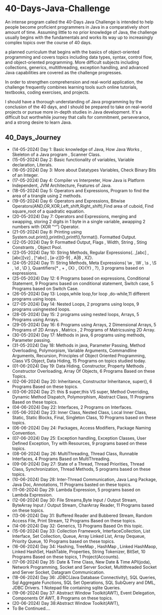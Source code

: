 # 40-Days-Java-Challenge

An intense program called the 40-Days Java Challenge is intended to help people become proficient programmers in Java in a comparatively short amount of time. Assuming little to no prior knowledge of Java, the challenge usually begins with the fundamentals and works its way up to increasingly complex topics over the course of 40 days.

a planned curriculum that begins with the basics of object-oriented programming and covers topics including data types, syntax, control flow, and object-oriented programming. More difficult subjects including collections, generics, multithreading, exception handling, and advanced Java capabilities are covered as the challenge progresses.

In order to strengthen comprehension and real-world application, the challenge frequently combines learning tools such online tutorials, textbooks, coding exercises, and projects. 

I should have a thorough understanding of Java programming by the conclusion of the 40 days, and I should be prepared to take on real-world projects or pursue more in-depth studies in Java development. It's a difficult but worthwhile journey that calls for commitment, perseverance, and a strong desire to learn Java.


## 40_Days_Journey

- (14-05-2024) Day 1: Basic knowledge of Java, How Java Works , Skeleton of a Java program , Scanner Class. 
- (15-05-2024) Day 2: Basic functionality of variables, Variable declaration, Literals. 
- (16-05-2024) Day 3: More about Datatypes Variables, Check Binary Bits of an Integer.
- (17-05-2024) Day 4: Compiler vs Interpreter, How Java is Platform Independent, JVM Architecture, Features of Java.
- (18-05-2024) Day 5: Operators and Expressions, Program to find the area of a tirangle using 2 methods.
- (19-05-2024) Day 6: Operators and Expressions, Bitwise Operators(AND,OR,XOR,Left_shift,Right_shift),Find area of cuboid, Find square_root of a quadratic equation.
- (20-05-2024) Day 7: Operators and Expressions, merging and swapping, storing 2 digits in 1 byte in a single variable, awapping 2 numbers with (XOR "^") Operator.
- (21-05-2024) Day 8: Printing using System.out.print(),println(),printf(),format().  Formatted Output.
- (22-05-2024) Day 9: Formatted Output, Flags , Width, String , Sting Constrants , Object Pool.
- (23-05-2024) Day 10: String Methods, Regular Expressions{. ,[abc] , [abc][vz] , [^abc] , [a-z][0-9] , A|B , XZ}.
- (24-05-2024) Day 11: String Methods, Meta Expressions{ \w , \W , \s , \S , \d , \D }, Quantifiers{* , + , {X} , {X}{Y} , ?}, 3 programs based on expressions.
- (25-05-2024) Day 12: 6 Programs based on expressions, Conditional Statement, 9 Programs based on conditional statement, Switch case, 5 Programs based on Switch Case.
- (26-05-2024) Day 13: Loops,while loop,for loop ,do-while,11 different programs using loops.
- (27-05-2024) Day 14: Nested Loops, 2 programs using loops, 9 programs usingnested loops.
- (28-05-2024) Day 15: 2 programs using nested loops, Arrays, 5 Programs using Arrays.
- (29-05-2024) Day 16: 6 Programs using Arrays, 2 Dimensional Arrays, 5 Programs of 2D Arrays , Matrics , 2 Programs of Matricsusing 2D Array.
- (30-05-2024) Day 17: Methods in java, 6 programs using methods, Parameter passing.
- (31-05-2024) Day 18: Methods in java, Parameter Passing, Method Overloading, Polymorpism, Variable Arguments, Commandline Arguments, Recursion, Principles of Object Oriented Programming, Class VS Object, Data Hiding, 15 Programs on topics studied today.
- (01-06-2024) Day 19: Data Hiding, Constructor, Property Methods , Constructor Overloading, Array Of Objects, 6 Programs Based on these Topics.
- (02-06-2024) Day 20: Inheritance, Constructor Inheritance, super(), 6 Programs Based on these topics.
- (03-06-2024) Day 21: this $ super,this VS super, Method Overriding, Dynamic Method Dispatch, Polymorphism, Abstract Class, 11 Programs Based on these topics.
- (04-06-2024) Day 22: Interfaces, 2 Programs on Interfaces.
- (05-06-2024) Day 23: Inner Class, Nested Class, Local Inner Class, Static, Static Blocks, Final, Singleton Class, 10 Programs based on these topics.
- (06-06-2024) Day 24: Packages, Access Modifiers, Package Naming Convention.
- (07-06-2024) Day 25: Exception handling, Exception Classes, User Defined Exception, Try with Resources, 9 programs based on these topics.
- (08-06-2024) Day 26: MultiThreading, Thread Class, Runnable Interfaces, 4 Programs Based on MultiThreading.
- (09-06-2024) Day 27: State of a Thread, Thread Priorities, Thread Class, Synchronization, Thread Methods, 5 programs based on these topics.
- (10-06-2024) Day 28: Inter-Thread Communication, Java Lang Package, Java Doc, Annotations, 11 Programs basted on these topics.
- (11-06-2024) Day 29: Lambda Expression, 5 programs based on Lambda Expression.
- (12-06-2024) Day 30: File Streams,Byte Input / Output Stream, ByteArray Input / Output Stream, CharArray Reader,  11 Programs based on these topics.
- (13-06-2024) Day 31: Buffered Reader and Bubbered Stream, Random Access File, Print Stream, 12 Programs Based on these topics.
- (14-06-2024) Day 32: Generics, 13 Programs Based On this topic.
- (15-06-2024) Day 33: Collection Framework, InterfaceCollection, List Interface, Set Collection, Queue, Array Linked List, Array Dequeue, Priority Queue, 10 Programs based on these topics.
- (16-06-2024) Day 34: Hashing, TreeMap , HashMap , Linked HashMaop, Linked HashSet, HashTable, Properties, String Tokenizer, BitSet, 10 Programs Based on these topics, 1 Project(Accounts).
- (17-06-2024) Day 35: Date & Time Class, New Date & Time API(joda), Network Programming, Socket and Server Socket, Multithreaded Socket and Server Socket, Datagram Communication.
- (18-06-2024) Day 36: JDBC(Java Database Connectivity), SQL Queries, Sql Aggregate Functions, SQL Set Operations, SQL SubQuery and DML, JDBC Drivers. 1 Notepad file containing sqlite Queries.
- (19-06-2024) Day 37: Abstract Window Toolkit(AWT), Event Delegation, Components Of AWT, 8 Programs on these topics.
- (20-06-2024) Day 38:Abstract Window Toolkit(AWT),
- To Be Continued....

